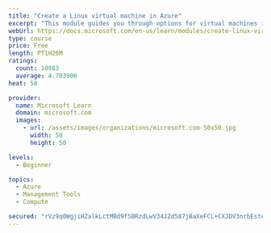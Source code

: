 ```yaml
---
title: "Create a Linux virtual machine in Azure"
excerpt: "This module guides you through options for virtual machines in Azure, creating and connecting a Linux virtual machine, and configuring your network settings."
webUrl: https://docs.microsoft.com/en-us/learn/modules/create-linux-virtual-machine-in-azure/
type: course
price: Free
length: PT1H26M
ratings:
  count: 10983
  average: 4.703906
heat: 58

provider:
  name: Microsoft Learn
  domain: microsoft.com
  images:
    - url: /assets/images/organizations/microsoft.com-50x50.jpg
      width: 50
      height: 50

levels:
  - Beginner

topics:
  - Azure
  - Management Tools
  - Compute

secured: "rVz9q0WgjiHZalkLctMBd9f5BRzdLwV34JZd587jBaXeFCL+CXJDV3nrbEstevAuvNjQNwOF8xeTUw/Z13dRXoL+sas9WoUzBRScDp7p3uytnHnkc1yj2U572QJ6XcGBmxkQPX7q+17syv2qvrNP7b2/sP7r/iYcDpKrUM0xof4sMlYJ4RhWuMPsB+28wKgr9cbljxv3uGklu7jqTJZQfemJZAI3WqwjklceMGYb+/dBsTgxvW09dNoL2urJNLzfnZUn2OoKmu6mkhrqtDHr4pmHlicbGUI3RJ/8Vx7V1EkiI7Yj2JakE3HRKaPvhyYuKS9Dl1iWULcBACzLTX/HEcyyMoDwuVV2XKKoQp/is7697pnRpaYQsC6CBZyidtC1PeBjycs6m3++VwVGlpduWxsxuH60bNlC2jggsJ6bPHM=;rCgK9BQgpyyTJfxObwmcKw=="
---
```


